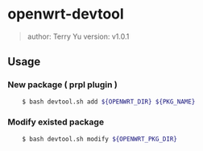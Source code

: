 # openwrt-devtool

> author: Terry Yu
> version: v1.0.1

## Usage

### New package ( prpl plugin )
``` bash
    $ bash devtool.sh add ${OPENWRT_DIR} ${PKG_NAME}
```

### Modify existed package 
``` bash 
    $ bash devtool.sh modify ${OPENWRT_PKG_DIR}
```
